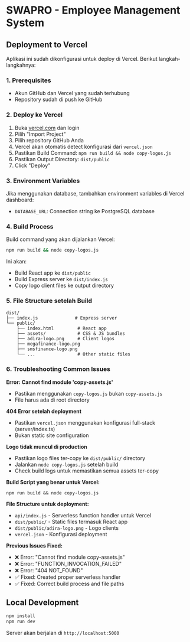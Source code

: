 # SWAPRO - Employee Management System

## Deployment to Vercel

Aplikasi ini sudah dikonfigurasi untuk deploy di Vercel. Berikut langkah-langkahnya:

### 1. Prerequisites
- Akun GitHub dan Vercel yang sudah terhubung
- Repository sudah di push ke GitHub

### 2. Deploy ke Vercel
1. Buka [vercel.com](https://vercel.com) dan login
2. Pilih "Import Project" 
3. Pilih repository GitHub Anda
4. Vercel akan otomatis detect konfigurasi dari `vercel.json`
5. Pastikan Build Command: `npm run build && node copy-logos.js`
6. Pastikan Output Directory: `dist/public`
7. Click "Deploy"

### 3. Environment Variables
Jika menggunakan database, tambahkan environment variables di Vercel dashboard:
- `DATABASE_URL`: Connection string ke PostgreSQL database

### 4. Build Process
Build command yang akan dijalankan Vercel:
```bash
npm run build && node copy-logos.js
```

Ini akan:
- Build React app ke `dist/public`
- Build Express server ke `dist/index.js`  
- Copy logo client files ke output directory

### 5. File Structure setelah Build
```
dist/
├── index.js              # Express server
└── public/
    ├── index.html         # React app
    ├── assets/            # CSS & JS bundles
    ├── adira-logo.png     # Client logos
    ├── megafinance-logo.png
    ├── smsfinance-logo.png
    └── ...                # Other static files
```

### 6. Troubleshooting Common Issues

**Error: Cannot find module 'copy-assets.js'**
- Pastikan menggunakan `copy-logos.js` bukan `copy-assets.js`
- File harus ada di root directory

**404 Error setelah deployment**  
- Pastikan `vercel.json` menggunakan konfigurasi full-stack (server/index.ts)
- Bukan static site configuration

**Logo tidak muncul di production**
- Pastikan logo files ter-copy ke `dist/public/` directory
- Jalankan `node copy-logos.js` setelah build
- Check build logs untuk memastikan semua assets ter-copy

**Build Script yang benar untuk Vercel:**
```
npm run build && node copy-logos.js
```

**File Structure untuk deployment:**
- `api/index.js` - Serverless function handler untuk Vercel
- `dist/public/` - Static files termasuk React app
- `dist/public/adira-logo.png` - Logo clients
- `vercel.json` - Konfigurasi deployment

**Previous Issues Fixed:**
- ❌ Error: "Cannot find module copy-assets.js" 
- ❌ Error: "FUNCTION_INVOCATION_FAILED" 
- ❌ Error: "404 NOT_FOUND"
- ✅ Fixed: Created proper serverless handler
- ✅ Fixed: Correct build process and file paths

## Local Development

```bash
npm install
npm run dev
```

Server akan berjalan di `http://localhost:5000`